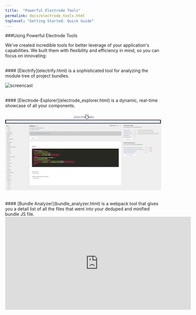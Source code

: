 ```yaml
---
title:  "Powerful Electrode Tools"
permalink: docs/electrode_tools.html
toplevel: "Getting Started: Quick Guide"
---
```


###Using Powerful Electrode Tools

We've created incredible tools for better leverage of your application's capabilities. We built them with flexibility and efficiency in mind, so you can focus on innovating:

<br>
#### [Electrify](electrify.html) is a sophisticated tool for analyzing the module tree of project bundles.

![screencast](https://cloud.githubusercontent.com/assets/360041/18318796/ea0ddae4-74d7-11e6-89cb-08e02e4b1683.gif)

<br>
#### [Electrode-Explorer](electrode_explorer.html) is a dynamic, real-time showcase of all your components.

![electrode-explorer](/img/electrode-explorer.png)

<br>
#### [Bundle Analyzer](bundle_analyzer.html) is a webpack tool that gives you a detail list of all the files that went into your deduped and minified bundle JS file.

<iframe width="600" height="300" src="https://docs.google.com/spreadsheets/d/1IomT2fYCKEwVY0CO-0jImc7CBj_uAmgy70Egsm4CnVE/edit?usp=sharing&rm=minimal" frameborder="0" allowfullscreen></iframe>
